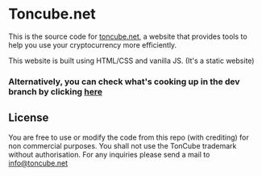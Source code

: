 # Toncube.net

This is the source code for [toncube.net](https://toncube.com), a website that provides tools to help you use your cryptocurrency more efficiently.

This website is built using HTML/CSS and vanilla JS. (It's a static website)

### Alternatively, you can check what's cooking up in the dev branch by clicking [here](https://jarvis09-yann.github.io/Ton-cube/)

## License

You are free to use or modify the code from this repo (with crediting) for non commercial purposes. You shall not use the TonCube trademark without authorisation. For any inquiries please send a mail to info@toncube.net
